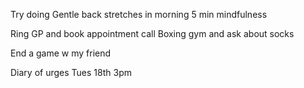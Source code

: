 Try doing Gentle back stretches in morning
5 min mindfulness

Ring GP and book appointment
call Boxing gym and ask about socks

End a game w my friend

Diary of urges
Tues 18th 3pm 